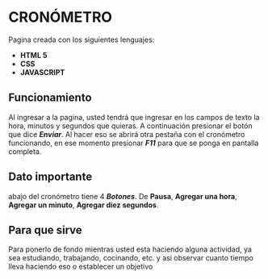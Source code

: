 # CRONÓMETRO
Pagina creada con los siguientes lenguajes: 

 - **HTML 5**
 - **CSS**
 - **JAVASCRIPT**

## Funcionamiento 
Al ingresar a la pagina, usted tendrá que ingresar en los campos de texto la hora, minutos y segundos que quieras. A continuación presionar el botón que dice ***Enviar***. Al hacer eso se abrirá otra pestaña con el cronómetro funcionando, en ese momento presionar ***F11*** para que se ponga en pantalla completa. 

## Dato importante 
abajo del cronómetro tiene 4 ***Botones***. De **Pausa**, **Agregar una hora**, **Agregar un minuto**, **Agregar diez segundos**.

## Para que sirve
Para ponerlo de fondo mientras usted esta haciendo alguna actividad, ya sea estudiando, trabajando, cocinando, etc. y asi observar cuanto tiempo lleva haciendo eso o establecer un objetivo  
